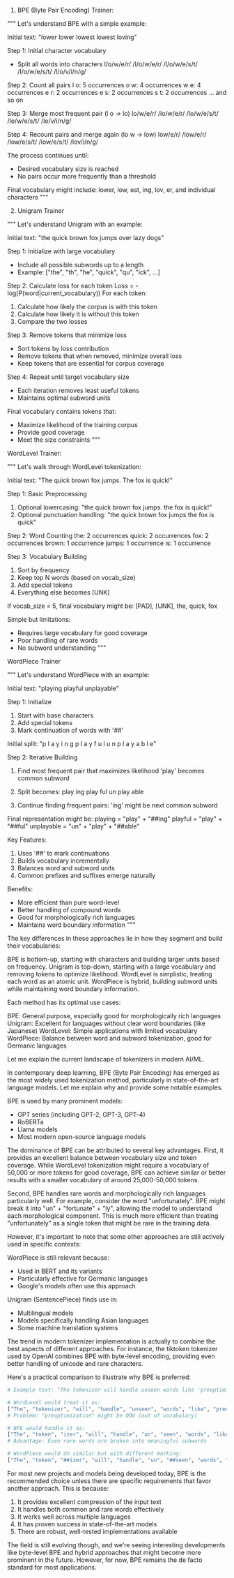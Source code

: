1. BPE (Byte Pair Encoding) Trainer:

"""
Let's understand BPE with a simple example:

Initial text: "lower lower lowest lowest loving"

Step 1: Initial character vocabulary
- Split all words into characters
l/o/w/e/r/ /l/o/w/e/r/ /l/o/w/e/s/t/ /l/o/w/e/s/t/ /l/o/v/i/n/g/

Step 2: Count all pairs
l o: 5 occurrences
o w: 4 occurrences
w e: 4 occurrences
e r: 2 occurrences
e s: 2 occurrences
s t: 2 occurrences
... and so on

Step 3: Merge most frequent pair (l o -> lo)
lo/w/e/r/ /lo/w/e/r/ /lo/w/e/s/t/ /lo/w/e/s/t/ /lo/v/i/n/g/

Step 4: Recount pairs and merge again (lo w -> low)
low/e/r/ /low/e/r/ /low/e/s/t/ /low/e/s/t/ /lov/i/n/g/

The process continues until:
- Desired vocabulary size is reached
- No pairs occur more frequently than a threshold

Final vocabulary might include:
lower, low, est, ing, lov, er, and individual characters
"""


2. Unigram Trainer

"""
Let's understand Unigram with an example:

Initial text: "the quick brown fox jumps over lazy dogs"

Step 1: Initialize with large vocabulary
- Include all possible subwords up to a length
- Example: ["the", "th", "he", "quick", "qu", "ick", ...]

Step 2: Calculate loss for each token
Loss = -log(P(word|current_vocabulary))
For each token:
1. Calculate how likely the corpus is with this token
2. Calculate how likely it is without this token
3. Compare the two losses

Step 3: Remove tokens that minimize loss
- Sort tokens by loss contribution
- Remove tokens that when removed, minimize overall loss
- Keep tokens that are essential for corpus coverage

Step 4: Repeat until target vocabulary size
- Each iteration removes least useful tokens
- Maintains optimal subword units

Final vocabulary contains tokens that:
- Maximize likelihood of the training corpus
- Provide good coverage
- Meet the size constraints
"""

WordLevel Trainer:

"""
Let's walk through WordLevel tokenization:

Initial text: "The quick brown fox jumps. The fox is quick!"

Step 1: Basic Preprocessing
1. Optional lowercasing: "the quick brown fox jumps. the fox is quick!"
2. Optional punctuation handling: "the quick brown fox jumps the fox is quick"

Step 2: Word Counting
the: 2 occurrences
quick: 2 occurrences
fox: 2 occurrences
brown: 1 occurrence
jumps: 1 occurrence
is: 1 occurrence

Step 3: Vocabulary Building
1. Sort by frequency
2. Keep top N words (based on vocab_size)
3. Add special tokens
4. Everything else becomes [UNK]

If vocab_size = 5, final vocabulary might be:
[PAD], [UNK], the, quick, fox

Simple but limitations:
- Requires large vocabulary for good coverage
- Poor handling of rare words
- No subword understanding
"""

WordPiece Trainer

"""
Let's understand WordPiece with an example:

Initial text: "playing playful unplayable"

Step 1: Initialize
1. Start with base characters
2. Add special tokens
3. Mark continuation of words with '##'

Initial split:
"p l a y i n g p l a y f u l u n p l a y a b l e"

Step 2: Iterative Building
1. Find most frequent pair that maximizes likelihood
   'play' becomes common subword

2. Split becomes:
play ing play ful un play able

3. Continue finding frequent pairs:
'ing' might be next common subword

Final representation might be:
playing = "play" + "##ing"
playful = "play" + "##ful"
unplayable = "un" + "play" + "##able"

Key Features:
1. Uses '##' to mark continuations
2. Builds vocabulary incrementally
3. Balances word and subword units
4. Common prefixes and suffixes emerge naturally

Benefits:
- More efficient than pure word-level
- Better handling of compound words
- Good for morphologically rich languages
- Maintains word boundary information
"""


The key differences in these approaches lie in how they segment and build their vocabularies:

BPE is bottom-up, starting with characters and building larger units based on frequency.
Unigram is top-down, starting with a large vocabulary and removing tokens to optimize likelihood.
WordLevel is simplistic, treating each word as an atomic unit.
WordPiece is hybrid, building subword units while maintaining word boundary information.

Each method has its optimal use cases:

BPE: General purpose, especially good for morphologically rich languages
Unigram: Excellent for languages without clear word boundaries (like Japanese)
WordLevel: Simple applications with limited vocabulary
WordPiece: Balance between word and subword tokenization, good for Germanic languages


Let me explain the current landscape of tokenizers in modern AI/ML.

In contemporary deep learning, BPE (Byte Pair Encoding) has emerged as the most widely used tokenization method, particularly in state-of-the-art language models. Let me explain why and provide some notable examples.

BPE is used by many prominent models:
- GPT series (including GPT-2, GPT-3, GPT-4)
- RoBERTa
- Llama models
- Most modern open-source language models

The dominance of BPE can be attributed to several key advantages. First, it provides an excellent balance between vocabulary size and token coverage. While WordLevel tokenization might require a vocabulary of 50,000 or more tokens for good coverage, BPE can achieve similar or better results with a smaller vocabulary of around 25,000-50,000 tokens.

Second, BPE handles rare words and morphologically rich languages particularly well. For example, consider the word "unfortunately". BPE might break it into "un" + "fortunate" + "ly", allowing the model to understand each morphological component. This is much more efficient than treating "unfortunately" as a single token that might be rare in the training data.

However, it's important to note that some other approaches are still actively used in specific contexts:

WordPiece is still relevant because:
- Used in BERT and its variants
- Particularly effective for Germanic languages
- Google's models often use this approach

Unigram (SentencePiece) finds use in:
- Multilingual models
- Models specifically handling Asian languages
- Some machine translation systems

The trend in modern tokenizer implementation is actually to combine the best aspects of different approaches. For instance, the tiktoken tokenizer used by OpenAI combines BPE with byte-level encoding, providing even better handling of unicode and rare characters.

Here's a practical comparison to illustrate why BPE is preferred:

```python
# Example text: "The tokenizer will handle unseen words like 'preoptimization'"

# WordLevel would treat it as:
["The", "tokenizer", "will", "handle", "unseen", "words", "like", "preoptimization"]
# Problem: "preoptimization" might be OOV (out of vocabulary)

# BPE would handle it as:
["The", "token", "izer", "will", "handle", "un", "seen", "words", "like", "pre", "optim", "ization"]
# Advantage: Even rare words are broken into meaningful subwords

# WordPiece would do similar but with different marking:
["The", "token", "##izer", "will", "handle", "un", "##seen", "words", "like", "pre", "##optim", "##ization"]
```

For most new projects and models being developed today, BPE is the recommended choice unless there are specific requirements that favor another approach. This is because:

1. It provides excellent compression of the input text
2. It handles both common and rare words effectively
3. It works well across multiple languages
4. It has proven success in state-of-the-art models
5. There are robust, well-tested implementations available

The field is still evolving though, and we're seeing interesting developments like byte-level BPE and hybrid approaches that might become more prominent in the future. However, for now, BPE remains the de facto standard for most applications.